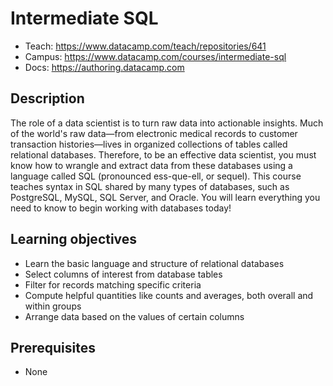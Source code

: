# Intermediate SQL

- Teach: https://www.datacamp.com/teach/repositories/641
- Campus: https://www.datacamp.com/courses/intermediate-sql
- Docs: https://authoring.datacamp.com

## Description

The role of a data scientist is to turn raw data into actionable insights. Much of the world's raw data—from electronic medical records to customer transaction histories—lives in organized collections of tables called relational databases. Therefore, to be an effective data scientist, you must know how to wrangle and extract data from these databases using a language called SQL (pronounced ess-que-ell, or sequel). This course teaches syntax in SQL shared by many types of databases, such as PostgreSQL, MySQL, SQL Server, and Oracle. You will learn everything you need to know to begin working with databases today!

## Learning objectives

* Learn the basic language and structure of relational databases
* Select columns of interest from database tables
* Filter for records matching specific criteria
* Compute helpful quantities like counts and averages, both overall and within groups
* Arrange data based on the values of certain columns

## Prerequisites

* None

